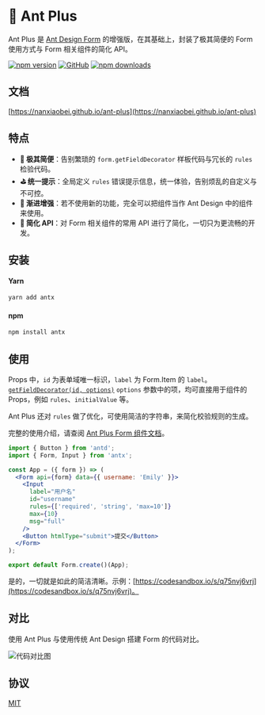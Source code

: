 # 🚀 Ant Plus

Ant Plus 是 [Ant Design Form](https://ant.design/components/form-cn/) 的增强版，在其基础上，封装了极其简便的 Form 使用方式与 Form 相关组件的简化 API。

[![npm version](https://img.shields.io/npm/v/antx.svg?style=flat-square)](https://www.npmjs.com/package/antx)
[![GitHub](https://img.shields.io/github/license/nanxiaobei/ant-plus.svg?style=flat-square)](https://github.com/nanxiaobei/ant-plus/blob/master/LICENSE)
[![npm downloads](https://img.shields.io/npm/dt/antx.svg?style=flat-square)](http://www.npmtrends.com/antx)

## 文档

[https://nanxiaobei.github.io/ant-plus](https://nanxiaobei.github.io/ant-plus)

## 特点

- **🧬 极其简便**：告别繁琐的 `form.getFieldDecorator` 样板代码与冗长的 `rules` 检验代码。
- **⛳️ 统一提示**：全局定义 `rules` 错误提示信息，统一体验，告别烦乱的自定义与不可控。
- **💅 渐进增强**：若不使用新的功能，完全可以把组件当作 Ant Design 中的组件来使用。
- **🥽 简化 API**：对 Form 相关组件的常用 API 进行了简化，一切只为更流畅的开发。

## 安装

#### Yarn

```bash
yarn add antx
```

#### npm

```bash
npm install antx
```

## 使用

Props 中，`id` 为表单域唯一标识，`label` 为 Form.Item 的 `label`。[`getFieldDecorator(id, options)`](<https://ant.design/components/form-cn/#getFieldDecorator(id,-options)-%E5%8F%82%E6%95%B0>) `options` 参数中的项，均可直接用于组件的 Props，例如 `rules`、`initialValue` 等。

Ant Plus 还对 `rules` 做了优化，可使用简洁的字符串，来简化校验规则的生成。

完整的使用介绍，请查阅 [Ant Plus Form 组件文档](https://nanxiaobei.github.io/ant-plus/#/form)。

```jsx harmony
import { Button } from 'antd';
import { Form, Input } from 'antx';

const App = ({ form }) => (
  <Form api={form} data={{ username: 'Emily' }}>
    <Input
      label="用户名"
      id="username"
      rules={['required', 'string', 'max=10']}
      max={10}
      msg="full"
    />
    <Button htmlType="submit">提交</Button>
  </Form>
);

export default Form.create()(App);
```

是的，一切就是如此的简洁清晰。示例：[https://codesandbox.io/s/q75nvj6vrj](https://codesandbox.io/s/q75nvj6vrj)。

## 对比

使用 Ant Plus 与使用传统 Ant Design 搭建 Form 的代码对比。

![代码对比图](https://raw.githubusercontent.com/nanxiaobei/ant-plus/master/contrast/demo.png)

## 协议

[MIT](https://github.com/nanxiaobei/ant-plus/blob/master/LICENSE)
